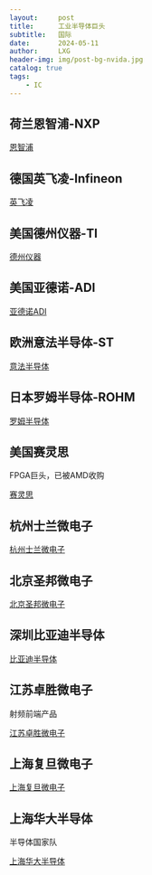 ```yaml
---
layout:     post
title:      工业半导体巨头
subtitle:   国际
date:       2024-05-11
author:     LXG
header-img: img/post-bg-nvida.jpg
catalog: true
tags:
    - IC
---
```


## 荷兰恩智浦-NXP

[恩智浦](https://www.nxp.com.cn/)

## 德国英飞凌-Infineon

[英飞凌](https://infineon.com/cms/cn/)

## 美国德州仪器-TI

[德州仪器](https://www.ti.com.cn/)

## 美国亚德诺-ADI

[亚德诺ADI](https://www.analog.com/cn/index.html)

## 欧洲意法半导体-ST

[意法半导体](https://www.st.com/content/st_com/zh.html)

## 日本罗姆半导体-ROHM

[罗姆半导体](https://www.rohm.com.cn/)

## 美国赛灵思

FPGA巨头，已被AMD收购

[赛灵思](https://china.xilinx.com/products/silicon-devices/soc.html)

## 杭州士兰微电子

[杭州士兰微电子](https://www.silan.com.cn/)

## 北京圣邦微电子

[北京圣邦微电子](https://www.sg-micro.com/cn/about-us)

## 深圳比亚迪半导体

[比亚迪半导体](http://www.bydmicro.com/cn/index.html)

## 江苏卓胜微电子

射频前端产品

[江苏卓胜微电子](https://www.maxscend.com/product.html)

## 上海复旦微电子

[上海复旦微电子](https://www.fmsh.com/)

## 上海华大半导体

半导体国家队

[上海华大半导体](https://www.hdsc.com.cn/Products)




















